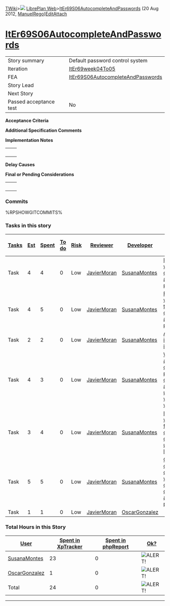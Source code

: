 [TWiki](Main_WebHome)&gt;![](/twiki/pub/TWiki/TWikiDocGraphics/web-bg-small.gif) [LibrePlan Web](LibrePlan_WebHome)&gt;[ItEr69S06AutocompleteAndPasswords](LibrePlan_ItEr69S06AutocompleteAndPasswords "Topic revision: 7 (20 Aug 2012 - 09:52:50)") (20 Aug 2012, [ManuelRego](Main_ManuelRego))[Edit](LibrePlan_ItEr69S06AutocompleteAndPasswords?t=1520343655 "Edit this topic text")[Attach](/twiki/bin/attach/LibrePlan/ItEr69S06AutocompleteAndPasswords "Attach an image or document to this topic")  

 [ItEr69S06AutocompleteAndPasswords](LibrePlan_ItEr69S06AutocompleteAndPasswords)
=================================================================================

|                        |                                                                                  |
|------------------------|----------------------------------------------------------------------------------|
| Story summary          | Default password control system                                                  |
| Iteration              | [ItEr69week04To05](LibrePlan_ItEr69week04To05)                                   |
| FEA                    | [ItEr69S06AutocompleteAndPasswords](LibrePlan_ItEr69S06AutocompleteAndPasswords) |
| Story Lead             |                                                                                  |
| Next Story             |                                                                                  |
| Passed acceptance test | No                                                                               |

**Acceptance Criteria**

**Additional Specification Comments**

**Implementation Notes**

|     |     |
|-----|-----|
|     |     |

**Delay Causes**

**Final or Pending Considerations**

|     |     |
|-----|-----|
|     |     |

###  Commits

%RPSHOWGITCOMMITS%

###  Tasks in this story

| [Tasks](LibrePlan_ItEr69S06AutocompleteAndPasswords?sortcol=0;table=2;up=0#sorted_table "Sort by this column") | [Est](LibrePlan_ItEr69S06AutocompleteAndPasswords?sortcol=1;table=2;up=0#sorted_table "Sort by this column") | [Spent](LibrePlan_ItEr69S06AutocompleteAndPasswords?sortcol=2;table=2;up=0#sorted_table "Sort by this column") | [To do](LibrePlan_ItEr69S06AutocompleteAndPasswords?sortcol=3;table=2;up=0#sorted_table "Sort by this column") | [Risk](LibrePlan_ItEr69S06AutocompleteAndPasswords?sortcol=4;table=2;up=0#sorted_table "Sort by this column") | [Reviewer](LibrePlan_ItEr69S06AutocompleteAndPasswords?sortcol=5;table=2;up=0#sorted_table "Sort by this column") | [Developer](LibrePlan_ItEr69S06AutocompleteAndPasswords?sortcol=6;table=2;up=0#sorted_table "Sort by this column") | [Task Name](LibrePlan_ItEr69S06AutocompleteAndPasswords?sortcol=7;table=2;up=0#sorted_table "Sort by this column")              | [Start Date](LibrePlan_ItEr69S06AutocompleteAndPasswords?sortcol=8;table=2;up=0#sorted_table "Sort by this column") | [Est End Date](LibrePlan_ItEr69S06AutocompleteAndPasswords?sortcol=9;table=2;up=0#sorted_table "Sort by this column") | [End Date](LibrePlan_ItEr69S06AutocompleteAndPasswords?sortcol=10;table=2;up=0#sorted_table "Sort by this column") |
|----------------------------------------------------------------------------------------------------------------|--------------------------------------------------------------------------------------------------------------|----------------------------------------------------------------------------------------------------------------|----------------------------------------------------------------------------------------------------------------|---------------------------------------------------------------------------------------------------------------|-------------------------------------------------------------------------------------------------------------------|--------------------------------------------------------------------------------------------------------------------|---------------------------------------------------------------------------------------------------------------------------------|---------------------------------------------------------------------------------------------------------------------|-----------------------------------------------------------------------------------------------------------------------|--------------------------------------------------------------------------------------------------------------------|
| Task                                                                                                           | 4                                                                                                            | 4                                                                                                              | 0                                                                                                              | Low                                                                                                           | [JavierMoran](Main_JavierMoran)                                                                                   | [SusanaMontes](Main_SusanaMontes)                                                                                  | [Introduce warning change admin password](LibrePlan_AnA08S08AutocompleteAndPasswords#TasK0)                                     |                                                                                                                     |                                                                                                                       |                                                                                                                    |
| Task                                                                                                           | 4                                                                                                            | 5                                                                                                              | 0                                                                                                              | Low                                                                                                           | [JavierMoran](Main_JavierMoran)                                                                                   | [SusanaMontes](Main_SusanaMontes)                                                                                  | [Removal of warning of the need to change admin password](LibrePlan_AnA08S08AutocompleteAndPasswords#TasK1)                     |                                                                                                                     |                                                                                                                       |                                                                                                                    |
| Task                                                                                                           | 2                                                                                                            | 2                                                                                                              | 0                                                                                                              | Low                                                                                                           | [JavierMoran](Main_JavierMoran)                                                                                   | [SusanaMontes](Main_SusanaMontes)                                                                                  | [Add information in user list](LibrePlan_AnA08S08AutocompleteAndPasswords#TasK2)                                                |                                                                                                                     |                                                                                                                       |                                                                                                                    |
| Task                                                                                                           | 4                                                                                                            | 3                                                                                                              | 0                                                                                                              | Low                                                                                                           | [JavierMoran](Main_JavierMoran)                                                                                   | [SusanaMontes](Main_SusanaMontes)                                                                                  | [Warnings about need of password change for acounts user, wsreader, wswriter](LibrePlan_AnA08S08AutocompleteAndPasswords#TasK3) |                                                                                                                     |                                                                                                                       |                                                                                                                    |
| Task                                                                                                           | 3                                                                                                            | 4                                                                                                              | 0                                                                                                              | Low                                                                                                           | [JavierMoran](Main_JavierMoran)                                                                                   | [SusanaMontes](Main_SusanaMontes)                                                                                  | [Introduce warning for user other default users in layout](LibrePlan_AnA08S08AutocompleteAndPasswords#TasK4)                    |                                                                                                                     |                                                                                                                       |                                                                                                                    |
| Task                                                                                                           | 5                                                                                                            | 5                                                                                                              | 0                                                                                                              | Low                                                                                                           | [JavierMoran](Main_JavierMoran)                                                                                   | [SusanaMontes](Main_SusanaMontes)                                                                                  | [Compiling option to disable the warning changing default admin password](LibrePlan_AnA08S08AutocompleteAndPasswords#TasK5)     |                                                                                                                     |                                                                                                                       |                                                                                                                    |
| Task                                                                                                           | 1                                                                                                            | 1                                                                                                              | 0                                                                                                              | Low                                                                                                           | [JavierMoran](Main_JavierMoran)                                                                                   | [OscarGonzalez](Main_OscarGonzalez)                                                                                |                                                                                                                                 | 0                                                                                                                   | 0                                                                                                                     | 0                                                                                                                  |

###  Total Hours in this Story

| [User](LibrePlan_ItEr69S06AutocompleteAndPasswords?sortcol=0;table=3;up=0#sorted_table "Sort by this column") | [Spent in XpTracker](LibrePlan_ItEr69S06AutocompleteAndPasswords?sortcol=1;table=3;up=0#sorted_table "Sort by this column") | [Spent in phpReport](LibrePlan_ItEr69S06AutocompleteAndPasswords?sortcol=2;table=3;up=0#sorted_table "Sort by this column") | [Ok?](LibrePlan_ItEr69S06AutocompleteAndPasswords?sortcol=3;table=3;up=0#sorted_table "Sort by this column") |
|---------------------------------------------------------------------------------------------------------------|-----------------------------------------------------------------------------------------------------------------------------|-----------------------------------------------------------------------------------------------------------------------------|--------------------------------------------------------------------------------------------------------------|
| [SusanaMontes](Main_SusanaMontes)                                                                             | 23                                                                                                                          | 0                                                                                                                           | ![ALERT!](/twiki/pub/TWiki/TWikiDocGraphics/warning.gif "ALERT!")                                            |
| [OscarGonzalez](Main_OscarGonzalez)                                                                           | 1                                                                                                                           | 0                                                                                                                           | ![ALERT!](/twiki/pub/TWiki/TWikiDocGraphics/warning.gif "ALERT!")                                            |
| Total                                                                                                         | 24                                                                                                                          | 0                                                                                                                           | ![ALERT!](/twiki/pub/TWiki/TWikiDocGraphics/warning.gif "ALERT!")                                            |

------------------------------------------------------------------------
